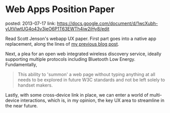 Web Apps Position Paper
=======================
posted: 2013-07-17
link: https://docs.google.com/document/d/1wcXubh-yUtViwtUG4o43v3jeO6P1T63EWTh4iw2iHy8/edit

Read Scott Jenson's webapp UX paper. First part goes into a native app replacement, along the lines of [my previous blog post](http://smus.com/installable-webapps/). 

Next, a plea for an open web integrated wireless discovery service, ideally supporting multiple protocols including Bluetooth Low Energy. Fundamentally,

> This ability to 'summon' a web page without typing anything at all needs to be explored in future W3C standards and not be left solely to handset makers. 

Lastly, with some cross-device link in place, we can enter a world of multi-device interactions, which is, in my opinion, the key UX area to streamline in the near future.
